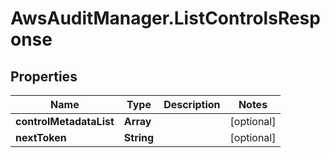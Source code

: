 # AwsAuditManager.ListControlsResponse

## Properties

Name | Type | Description | Notes
------------ | ------------- | ------------- | -------------
**controlMetadataList** | **Array** |  | [optional] 
**nextToken** | **String** |  | [optional] 


